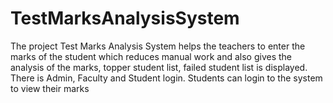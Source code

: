 # TestMarksAnalysisSystem
The project Test Marks Analysis System helps the teachers to enter the marks of the student which reduces manual work and also gives the analysis of the marks, topper student list, failed student list is displayed. There is Admin, Faculty and Student login. Students can login to the system to view their marks
